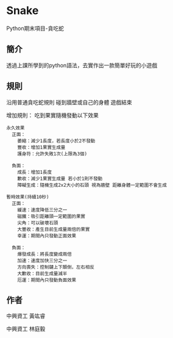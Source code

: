 # Snake
Python期末項目-貪吃蛇

## 簡介
透過上課所學到的python語法，去實作出一款簡單好玩的小遊戲

## 規則
沿用普通貪吃蛇規則 碰到牆壁或自己的身體 遊戲結束

增加規則：
  吃到果實隨機發動以下效果

    永久效果
      正面：
        萎縮：減少1長度，若長度小於2不發動
        豐收：增加1果實生成量
        護身符：允許失敗1次(上限為3個)
        
      負面：
        成長：增加1長度
        歉收：減少1果實生成量 若小於1則不發動
        障礙生成：隨機生成2x2大小的石頭 視為牆壁 距離身體一定範圍不會生成

    暫時效果(持續10秒)
      正面：
        緩速：速度降低三分之一
        磁鐵：吸引距離頭一定範圍的果實
        尖角：可以破壞石頭
        大豐收：產生目前生成量兩倍的果實
        幸運：期間內只發動正面效果

      負面：
        爆發成長：將長度變成兩倍
        加速：速度加快三分之一
        方向喪失：控制鍵上下顛倒，左右相反
        大歉收：目前生成量減半
        厄運：期間內只發動負面效果

## 作者
中興資工 黃竑睿

中興資工 林庭毅
